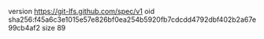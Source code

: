 version https://git-lfs.github.com/spec/v1
oid sha256:f45a6c3e1015e57e826bf0ea254b5920fb7cdcdd4792dbf402b2a67e99cb4af2
size 89
